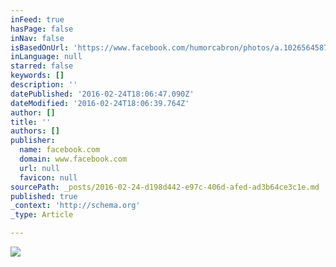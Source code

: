 ```yaml
---
inFeed: true
hasPage: false
inNav: false
isBasedOnUrl: 'https://www.facebook.com/humorcabron/photos/a.1026564587359502.1073741828.1026559720693322/1404996622849628/?type=3&theater'
inLanguage: null
starred: false
keywords: []
description: ''
datePublished: '2016-02-24T18:06:47.090Z'
dateModified: '2016-02-24T18:06:39.764Z'
author: []
title: ''
authors: []
publisher:
  name: facebook.com
  domain: www.facebook.com
  url: null
  favicon: null
sourcePath: _posts/2016-02-24-d198d442-e97c-406d-afed-ad3b64ce3c1e.md
published: true
_context: 'http://schema.org'
_type: Article

---
```

![](https://s3-us-west-2.amazonaws.com/the-grid-img/p/e6ffd8656d2a98d403e5087d6de6a369cbbde02b.jpg)